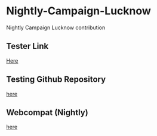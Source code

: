 # Nightly-Campaign-Lucknow
Nightly Campaign Lucknow contribution 



## Tester Link 

[Here](https://wiki.mozilla.org/Nightly#What_is_the_Nightly_Tester_Tools_extension.3F)

## Testing Github Repository

[here](https://github.com/mozilla/nightlytt)

## Webcompat (Nightly)

[here](https://webcompat.com/)

